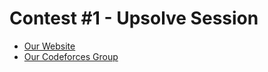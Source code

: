 ﻿# Contest #1 - Upsolve Session

 - [Our Website](https://www.hnu-icpc.com)
 - [Our Codeforces Group](https://codeforces.com/group/elwkSKiCvi/contests)
